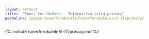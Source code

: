 ```yaml
---
layout: default
title:  "Tuner for Ukulele - Informativa sulla privacy"
permalink: /pages-tunerforukulele/tunerforukulele/it-IT/privacy/
---
```


{% include tunerforukulele/it-IT/privacy.md %}
